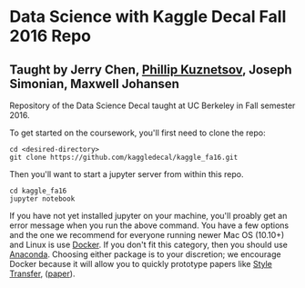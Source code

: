 # Data Science with Kaggle Decal Fall 2016 Repo
## Taught by Jerry Chen, [Phillip Kuznetsov](https://github.com/philkuz), Joseph Simonian, Maxwell Johansen
Repository of the Data Science Decal taught at UC Berkeley in Fall semester 2016. 

To get started on the coursework, you'll first need to clone the repo:
```
cd <desired-directory>
git clone https://github.com/kaggledecal/kaggle_fa16.git
```

Then you'll want to start a jupyter server from within this repo.
```
cd kaggle_fa16
jupyter notebook
```

If you have not yet installed jupyter on your machine, you'll proably get an error message when you run the above command. 
You have a few options and the one we recommend for everyone running newer Mac OS (10.10+) and Linux is use [Docker](https://docs.docker.com/engine/installation/). If you don't fit this category, then you should use [Anaconda](https://www.continuum.io/downloads). Choosing either package is to your discretion; we encourage Docker because it will allow you to quickly prototype papers like [Style Transfer](https://hub.docker.com/r/kchentw/neural-style/), ([paper](http://arxiv.org/abs/1508.06576)).


